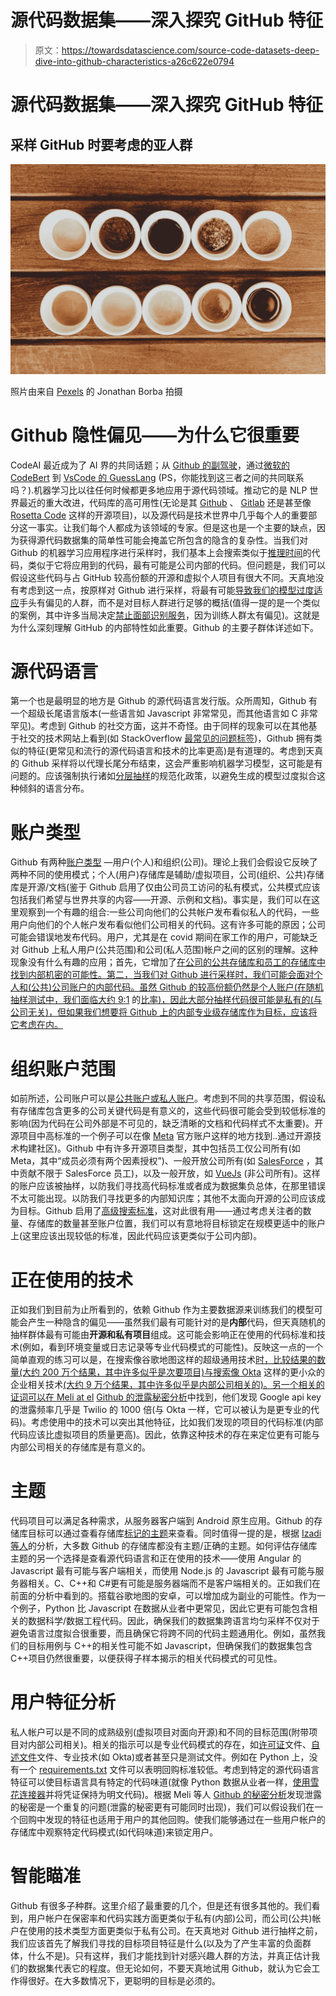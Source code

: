 # 源代码数据集——深入探究 GitHub 特征

> 原文：<https://towardsdatascience.com/source-code-datasets-deep-dive-into-github-characteristics-a26c622e0794>

# 源代码数据集——深入探究 GitHub 特征

## 采样 GitHub 时要考虑的亚人群

![](img/da7677463c403a5e62d6a6192eb9fd9f.png)

照片由来自 [Pexels](https://www.pexels.com/photo/different-types-of-sauce-3622479/?utm_content=attributionCopyText&utm_medium=referral&utm_source=pexels) 的 Jonathan Borba 拍摄

# **Github 隐性偏见——为什么它很重要**

CodeAI 最近成为了 AI 界的共同话题；从 [Github 的副驾驶](https://copilot.github.com/)，通过[微软的 CodeBert](https://github.com/microsoft/CodeBERT) 到 [VsCode 的 GuessLang](https://guesslang.readthedocs.io/en/latest/) (PS，你能找到这三者之间的共同联系吗？).机器学习比以往任何时候都更多地应用于源代码领域。推动它的是 NLP 世界最近的重大改进，代码库的高可用性(无论是其 [Github](https://github.com/) 、 [Gitlab](https://about.gitlab.com/) 还是甚至像 [Rosetta Code](http://www.rosettacode.org/wiki/Rosetta_Code) 这样的开源项目)，以及源代码是技术世界中几乎每个人的重要部分这一事实。让我们每个人都成为该领域的专家。但是这也是一个主要的缺点，因为获得源代码数据集的简单性可能会掩盖它所包含的隐含的复杂性。当我们对 Github 的机器学习应用程序进行采样时，我们基本上会搜索类似于[推理时间](https://blogs.gartner.com/paul-debeasi/2019/02/14/training-versus-inference/)的代码，类似于它将应用到的代码，最有可能是公司内部的代码。但问题是，我们可以假设这些代码与占 GitHub 较高份额的开源和虚拟个人项目有很大不同。天真地没有考虑到这一点，按原样对 Github 进行采样，将最有可能[导致我们的模型过度适应](/how-to-generate-code-dataset-for-machine-learning-applications-fbc1b888cc84)手头有偏见的人群，而不是对目标人群进行足够的概括(值得一提的是一个类似的案例，其中许多当局决定[禁止面部识别服务](https://www.nature.com/articles/d41586-020-03186-4)，因为训练人群太有偏见)。这就是为什么深刻理解 GitHub 的内部特性如此重要。Github 的主要子群体详述如下。

# **源代码语言**

第一个也是最明显的地方是 Github 的源代码语言发行版。众所周知，Github 有一个超级长尾语言版本(一些语言如 Javascript 非常常见，而其他语言如 C 非常罕见)。考虑到 Github 的社交方面，这并不奇怪。由于同样的现象可以在其他基于社交的技术网站上看到(如 StackOverflow [最常见的问题标签](https://stackoverflow.com/tags))，Github 拥有类似的特征(更常见和流行的源代码语言和技术的比率更高)是有道理的。考虑到天真的 Github 采样将以代理长尾分布结束，这会严重影响机器学习模型，这可能是有问题的。应该强制执行诸如[分层抽样](https://en.wikipedia.org/wiki/Stratified_sampling)的规范化政策，以避免生成的模型过度拟合这种倾斜的语言分布。

# **账户类型**

Github 有两种[账户类型](https://docs.github.com/en/get-started/learning-about-github/types-of-github-accounts) —用户(个人)和组织(公司)。理论上我们会假设它反映了两种不同的使用模式；个人(用户)存储库是辅助/虚拟项目，公司(组织、公共)存储库是开源/文档(鉴于 Github 启用了仅由公司员工访问的私有模式，公共模式应该包括我们希望与世界共享的内容——开源、示例和文档)。事实是，我们可以在这里观察到一个有趣的组合:一些公司向他们的公共帐户发布看似私人的代码，一些用户向他们的个人帐户发布看似他们公司相关的代码。这有许多可能的原因；公司可能会错误地发布代码。用户，尤其是在 covid 期间在家工作的用户，可能缺乏对 Github 上私人用户(公共范围)和公司(私人范围)帐户之间的区别的理解。这种现象没有什么有趣的应用；首先，它增加了[在公司的公共存储库和员工的存储库中找到内部机密的可能性。第二，当我们对 Github 进行采样时，我们可能会面对个人和(公共)公司账户的内部代码。虽然 Github 的较高份额仍然是个人账户(在随机抽样测试中，我们面临大约 9:1](https://medium.com/@oriabramovski/stop-searching-for-aws-secrets-in-code-f5cfda9431a9) 的[比率)，因此大部分抽样代码很可能是私有的(与公司无关)，但如果我们想要将 Github 上的内部专业级存储库作为目标，应该将它考虑在内。](https://medium.com/@oriabramovski/stop-searching-for-aws-secrets-in-code-f5cfda9431a9)

# **组织账户范围**

如前所述，公司账户可以是[公共账户或私人账户](https://github.com/pricing)。考虑到不同的共享范围，假设私有存储库包含更多的公司关键代码是有意义的，这些代码很可能会受到较低标准的影响(因为代码在公司外部是不可见的，缺乏清晰的文档和代码样式不太重要)。开源项目中高标准的一个例子可以在像 [Meta](https://github.com/facebook) 官方账户这样的地方找到..通过开源技术构建社区)。Github 中有许多开源项目类型，其中包括员工仅公司所有(如 Meta，其中“成员必须有两个因素授权”)、一般开放公司所有(如 [SalesForce](https://github.com/salesforce) ，其中贡献不限于 SalesForce 员工)，以及一般开放，如 [VueJs](https://github.com/vuejs) (非公司所有)。这样的账户应该被抽样，以防我们寻找高代码标准或者成为数据集负总体，在那里错误不太可能出现。以防我们寻找更多的内部知识库；其他不太面向开源的公司应该成为目标。Github 启用了[高级搜索标准](https://github.com/search/advanced)，这对此很有用——通过考虑关注者的数量、存储库的数量甚至账户位置，我们可以有意地将目标锁定在规模更适中的账户上(这里应该出现较低的标准，因此代码应该更类似于公司内部)。

# **正在使用的技术**

正如我们到目前为止所看到的，依赖 Github 作为主要数据源来训练我们的模型可能会产生一种隐含的偏见——虽然我们最有可能针对的是**内部**代码，但天真随机的抽样群体最有可能由**开源和私有项目**组成。这可能会影响正在使用的代码标准和技术(例如，看到环境变量或日志记录等专业代码模式的可能性)。反映这一点的一个简单直观的练习可以是，在搜索像谷歌地图这样的超级通用技术[时，比较结果的数量(大约 200 万个结果，其中许多似乎是次要项目)与搜索像 Okta](https://github.com/search?q=maps.googleapis.com&type=code) 这样的更小众的企业相关技术[(大约 9 万个结果，其中许多似乎是内部公司相关的)。另一个相关的证词可以在 Meli at el](https://github.com/search?q=okta.com&type=Code) [Github 的泄露秘密分析](https://www.ndss-symposium.org/wp-content/uploads/2019/02/ndss2019_04B-3_Meli_paper.pdf)中找到，他们发现 Google api key 的泄露频率几乎是 Twilio 的 1000 倍(与 Okta 一样，它可以被认为是更专业的代码)。考虑使用中的技术可以突出其他特征，比如我们发现的项目的代码标准(内部代码应该比虚拟项目的质量更高)。因此，依靠这种技术的存在来定位更有可能与内部公司相关的存储库是有意义的。

# **主题**

代码项目可以满足各种需求，从服务器客户端到 Android 原生应用。Github 的存储库目标可以通过查看存储库[标记的主题](https://github.com/topics)来查看。同时值得一提的是，根据 [Izadi 等人](https://arxiv.org/abs/2010.09116)的分析，大多数 Github 的存储库都没有主题/正确的主题。如何评估存储库主题的另一个选择是查看源代码语言和正在使用的技术——使用 Angular 的 Javascript 最有可能与客户端相关，而使用 Node.js 的 Javascript 最有可能与服务器相关。C、C++和 C#更有可能是服务器端而不是客户端相关的。正如我们在前面的分析中看到的。搭载谷歌地图的安卓，可以增加成为副业的可能性。作为一个例子，Python 比 Javascript 在数据从业者中更常见，因此它更有可能包含相关的数据科学/数据工程代码。因此，确保我们的数据集跨语言均匀采样不仅对于避免语言过度拟合很重要，而且确保它将跨不同的代码主题通用化。例如，虽然我们的目标用例与 C++的相关性可能不如 Javascript，但确保我们的数据集包含 C++项目仍然很重要，以便获得子样本揭示的相关代码模式的可见性。

# **用户特征分析**

私人帐户可以是不同的成熟级别(虚拟项目对面向开源)和不同的目标范围(附带项目对内部公司相关)。相关的指示可以是专业代码模式的存在，如[许可证](https://docs.github.com/en/repositories/managing-your-repositorys-settings-and-features/customizing-your-repository/licensing-a-repository)文件、[自述文件](https://docs.github.com/en/repositories/managing-your-repositorys-settings-and-features/customizing-your-repository/about-readmes)文件、专业技术(如 Okta)或者甚至只是测试文件。例如在 Python 上，没有一个 [requirements.txt](https://pip.pypa.io/en/stable/reference/requirements-file-format/) 文件可以表明回购标准较低。考虑到特定的源代码语言特征可以使目标语言具有特定的代码味道(就像 Python 数据从业者一样，[使用雪花连接器](https://github.com/search?l=python&p=7&q=%22snowflake.connector.connect%22&type=Code)并将凭证保持为明文代码)。根据 Meli 等人 [Github 的秘密分析](https://www.ndss-symposium.org/wp-content/uploads/2019/02/ndss2019_04B-3_Meli_paper.pdf)发现泄露的秘密是一个重复的问题(泄露的秘密更有可能同时出现)，我们可以假设我们在一个回购中发现的特征也适用于用户的其他回购。使我们能够通过在一些用户帐户的存储库中观察特定代码模式(如代码味道)来锁定用户。

# 智能瞄准

Github 有很多子种群。这里介绍了最重要的几个，但是还有很多其他的。我们看到，用户帐户在保密率和代码实践方面更类似于私有(内部)公司，而公司(公共)帐户在使用的技术类型方面更类似于私有公司。在天真地对 Github 进行抽样之前，我们应该首先了解我们寻找的目标项目特征是什么(以及为了产生丰富的负面群体，什么不是)。只有这样，我们才能找到针对感兴趣人群的方法，并真正估计我们的数据集代表它的程度。但无论如何，不要天真地试用 Github，就认为它会工作得很好。在大多数情况下，更聪明的目标是必须的。
